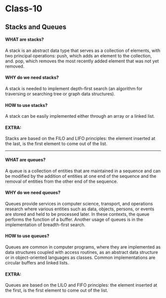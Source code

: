 # Class-10
## Stacks and Queues

#### WHAT are stacks?
A stack is an abstract data type that serves as a collection of elements, with two principal operations: push, which adds an element to the collection, and. pop, which removes the most recently added element that was not yet removed.

#### WHY do we need stacks?
A stack is needed to implement depth-first search (an algorithm for traversing or searching tree or graph data structures).

#### HOW to use stacks?
A stack can be easily implemented either through an array or a linked list. 

#### EXTRA:
Stacks are based on the FILO and LIFO principles:  the element inserted at the last, is the first element to come out of the list.


----------------------------------------------------------------------------------------


#### WHAT are queues?
A queue is a collection of entities that are maintained in a sequence and can be modified by the addition of entities at one end of the sequence and the removal of entities from the other end of the sequence.

#### WHY do we need queues?
Queues provide services in computer science, transport, and operations research where various entities such as data, objects, persons, or events are stored and held to be processed later. In these contexts, the queue performs the function of a buffer. Another usage of queues is in the implementation of breadth-first search.

#### HOW to use queues?
Queues are common in computer programs, where they are implemented as data structures coupled with access routines, as an abstract data structure or in object-oriented languages as classes. Common implementations are circular buffers and linked lists.

#### EXTRA:
Queues are based on the LILO and FIFO principles:  the element inserted at the first, is the first element to come out of the list.